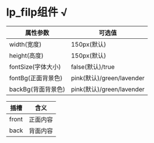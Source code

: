 # lp_filp组件  √


属性参数     | 可选值
-------- | ----- 
width(宽度)  | 150px(默认)
height(高度) | 150px(默认) 
fontSize(字体大小)  | false(默认)/true 
fontBg(正面背景色)  | pink(默认)/green/lavender
backBg(背面背景色)  | pink(默认)/green/lavender

插槽     | 含义
-------- | ----- 
front  | 正面内容
back | 背面内容